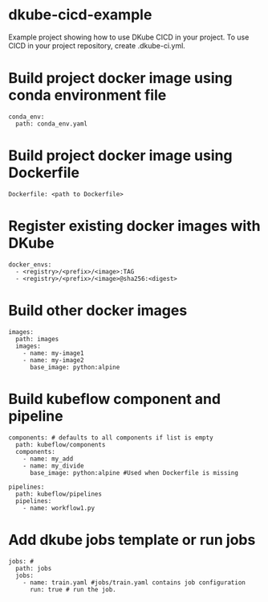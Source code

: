 # dkube-cicd-example

Example project showing how to use DKube CICD in your project. To use CICD in your project repository, create .dkube-ci.yml.

# Build project docker image using conda environment file
```
conda_env:                        
  path: conda_env.yaml
```
# Build project docker image using Dockerfile
```
Dockerfile: <path to Dockerfile>
```
# Register existing docker images with DKube
```
docker_envs: 
  - <registry>/<prefix>/<image>:TAG
  - <registry>/<prefix>/<image>@sha256:<digest>
```

# Build other docker images
```
images:
  path: images
  images:
    - name: my-image1
    - name: my-image2
      base_image: python:alpine
 ```
  
# Build kubeflow component and pipeline
```
components: # defaults to all components if list is empty
  path: kubeflow/components
  components:
    - name: my_add
    - name: my_divide
      base_image: python:alpine #Used when Dockerfile is missing
      
pipelines:
  path: kubeflow/pipelines
  pipelines:
    - name: workflow1.py
 ```
 # Add dkube jobs template or run jobs
```
jobs: # 
  path: jobs
  jobs:
    - name: train.yaml #jobs/train.yaml contains job configuration
      run: true # run the job. 
 ```
